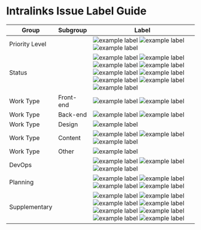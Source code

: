 # Intralinks Issue Label Guide

Group | Subgroup | Label |
--- | --- | ---
Priority Level | | ![example label](https://labl.es/svg?text=priority:%20critical&bgcolor=cc0000) ![example label](https://labl.es/svg?text=priority:%20high&bgcolor=ff0000) ![example label](https://labl.es/svg?text=priority:%20low&bgcolor=ffb3b3) 
Status | | ![example label](https://labl.es/svg?text=blocked&bgcolor=0b5394) ![example label](https://labl.es/svg?text=blocker&bgcolor=0b5394) ![example label](https://labl.es/svg?text=stalled&bgcolor=3d85c6) ![example label](https://labl.es/svg?text=question&bgcolor=3d85c6) ![example label](https://labl.es/svg?text=needs%20revision&bgcolor=3d85c6)  ![example label](https://labl.es/svg?text=needs%20estimate&bgcolor=3d85c6) ![example label](https://labl.es/svg?text=has%20workaround&bgcolor=3d85c6) ![example label](https://labl.es/svg?text=changes%20requested&bgcolor=6fa8dc) ![example label](https://labl.es/svg?text=duplicate&bgcolor=6fa8dc)
Work Type | Front-end | ![example label](https://labl.es/svg?text=pattern&bgcolor=a8d49a) ![example label](https://labl.es/svg?text=theming&bgcolor=a8d49a)
Work Type | Back-end | ![example label](https://labl.es/svg?text=migration&bgcolor=dbff89) ![example label](https://labl.es/svg?text=drupal&bgcolor=dbff89)
Work Type | Design | ![example label](https://labl.es/svg?text=UX/design&bgcolor=f8ff84)
Work Type | Content | ![example label](https://labl.es/svg?text=content&bgcolor=ffeb6d) ![example label](https://labl.es/svg?text=multilingual&bgcolor=ffeb6d) ![example label](https://labl.es/svg?text=post-migration&bgcolor=ffeb6d)
Work Type | Other | ![example label](https://labl.es/svg?text=documentation&bgcolor=ffdd00)
DevOps | | ![example label](https://labl.es/svg?text=deployment&bgcolor=ff9900) ![example label](https://labl.es/svg?text=needs%20manuel%20deployment&bgcolor=ff9900) ![example label](https://labl.es/svg?text=hotfix&bgcolor=ff9900)
Planning | | ![example label](https://labl.es/svg?text=epic&bgcolor=ffa64d) ![example label](https://labl.es/svg?text=sprint%20planning&bgcolor=ffa64d) ![example label](https://labl.es/svg?text=sprint%20retrospective&bgcolor=ffa64d) ![example label](https://labl.es/svg?text=user%20story&bgcolor=ffa64d)
Supplementary | | ![example label](https://labl.es/svg?text=security&bgcolor=bae9ff) ![example label](https://labl.es/svg?text=SEO&bgcolor=bae9ff) ![example label](https://labl.es/svg?text=social&bgcolor=bae9ff) ![example label](https://labl.es/svg?text=translation&bgcolor=bae9ff) ![example label](https://labl.es/svg?text=performance&bgcolor=bae9ff) ![example label](https://labl.es/svg?text=ie11&bgcolor=bae9ff) ![example label](https://labl.es/svg?text=maintenance%20program&bgcolor=bae9ff) ![example label](https://labl.es/svg?text=discovery&bgcolor=bae9ff)





